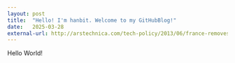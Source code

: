 ```yaml
---
layout: post
title:  "Hello! I'm hanbit. Welcome to my GitHubBlog!"
date:   2025-03-28
external-url: http://arstechnica.com/tech-policy/2013/06/france-removes-internet-cut-off-threat-from-its-anti-piracy-law/
---
```


Hello World!